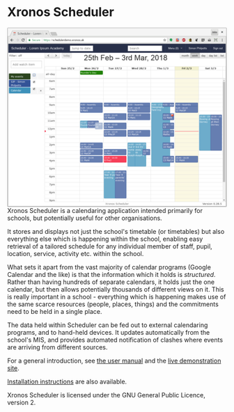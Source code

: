 # Xronos Scheduler

<img align="right" src="/images/smallscreenshot.png" />

Xronos Scheduler is a calendaring application intended primarily
for schools, but potentially useful for other organisations.

It stores and displays not just the school's timetable (or timetables)
but also everything else which is happening within the school, enabling
easy retrieval of a tailored schedule for any individual member of staff,
pupil, location, service, activity etc. within the school.

What sets it apart from the vast majority of calendar programs (Google
Calendar and the like) is that the information which it holds is _structured_.
Rather than having hundreds of separate calendars, it holds just the one
calendar, but then allows potentially thousands of different views on it.
This is really important in a school - everything which is happening makes
use of the same scarce resources (people, places, things) and the
commitments need to be held in a single place.

The data held within Scheduler can be fed out to external calendaring
programs, and to hand-held devices.  It updates automatically from
the school's MIS, and provides automated notification of clashes
where events are arriving from different sources.

For a general introduction, see [the user manual](https://xronos.uk/)
and the [live demonstration site](https://schedulerdemo.xronos.uk/).

[Installation instructions](https://xronos.uk/install/) are also available.


Xronos Scheduler is licensed under the GNU General Public Licence, version 2.


